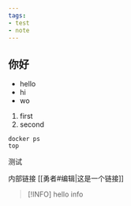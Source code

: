 ```yaml
---
tags:
- test
- note
---
```

## 你好
- hello
- hi
- wo

1. first
2. second

```shell
docker ps
top
```

测试

内部链接 [[勇者#编辑|这是一个链接]]

> [!INFO]
> hello info
